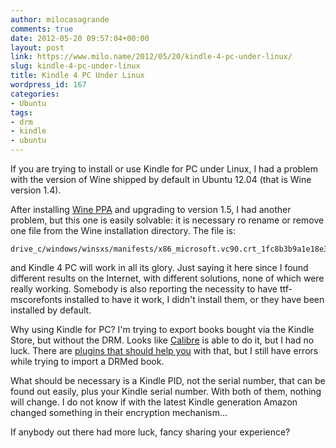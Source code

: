 ```yaml
---
author: milocasagrande
comments: true
date: 2012-05-20 09:57:04+00:00
layout: post
link: https://www.milo.name/2012/05/20/kindle-4-pc-under-linux/
slug: kindle-4-pc-under-linux
title: Kindle 4 PC Under Linux
wordpress_id: 167
categories:
- Ubuntu
tags:
- drm
- kindle
- ubuntu
---
```


If you are trying to install or use Kindle for PC under Linux, I had a problem with the version of Wine shipped by default in Ubuntu 12.04 (that is Wine version 1.4).

After installing [Wine PPA](https://launchpad.net/~ubuntu-wine/+archive/ppa) and upgrading to version 1.5, I had another problem, but this one is easily solvable: it is necessary ro rename or remove one file from the Wine installation directory. The file is:

    drive_c/windows/winsxs/manifests/x86_microsoft.vc90.crt_1fc8b3b9a1e18e3b_9.0.30729.4148_none_deadbeef.manifest

and Kindle 4 PC will work in all its glory. Just saying it here since I found different results on the Internet, with different solutions, none of which were really working. Somebody is also reporting the necessity to have ttf-mscorefonts installed to have it work, I didn't install them, or they have been installed by default.

Why using Kindle for PC? I'm trying to export books bought via the Kindle Store, but without the DRM. Looks like [Calibre](http://calibre-ebook.com/) is able to do it, but I had no luck. There are [plugins that should help you](http://www.wired.com/gadgetlab/2011/01/how-to-strip-drm-from-kindle-e-books-and-others/) with that, but I still have errors while trying to import a DRMed book.

What should be necessary is a Kindle PID, not the serial number, that can be found out easily, plus your Kindle serial number. With both of them, nothing will change. I do not know if with the latest Kindle generation Amazon changed something in their encryption mechanism...

If anybody out there had more luck, fancy sharing your experience?
